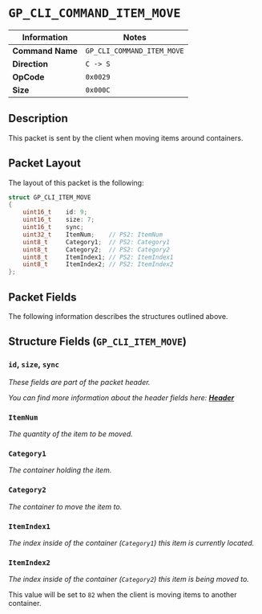 # `GP_CLI_COMMAND_ITEM_MOVE`

| Information               | Notes |
|---                        |---    |
| **Command Name**          | `GP_CLI_COMMAND_ITEM_MOVE` |
| **Direction**             | `C -> S` |
| **OpCode**                | `0x0029` |
| **Size**                  | `0x000C` |

## Description

This packet is sent by the client when moving items around containers.

## Packet Layout

The layout of this packet is the following:

```cpp
struct GP_CLI_ITEM_MOVE
{
    uint16_t    id: 9;
    uint16_t    size: 7;
    uint16_t    sync;
    uint32_t    ItemNum;    // PS2: ItemNum
    uint8_t     Category1;  // PS2: Category1
    uint8_t     Category2;  // PS2: Category2
    uint8_t     ItemIndex1; // PS2: ItemIndex1
    uint8_t     ItemIndex2; // PS2: ItemIndex2
};
```

## Packet Fields

The following information describes the structures outlined above.

## Structure Fields (`GP_CLI_ITEM_MOVE`)

### `id`, `size`, `sync`

_These fields are part of the packet header._

_You can find more information about the header fields here: [**Header**](/world/HEADER.md)_

### `ItemNum`

_The quantity of the item to be moved._

### `Category1`

_The container holding the item._

### `Category2`

_The container to move the item to._

### `ItemIndex1`

_The index inside of the container (`Category1`) this item is currently located._

### `ItemIndex2`

_The index inside of the container (`Category2`) this item is being moved to._

This value will be set to `82` when the client is moving items to another container.
